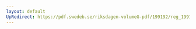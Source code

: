 ```yaml
---
layout: default
UpRedirect: https://pdf.swedeb.se/riksdagen-volumeG-pdf/199192/reg_199192/reg_199192_0825.pdf
---
```

